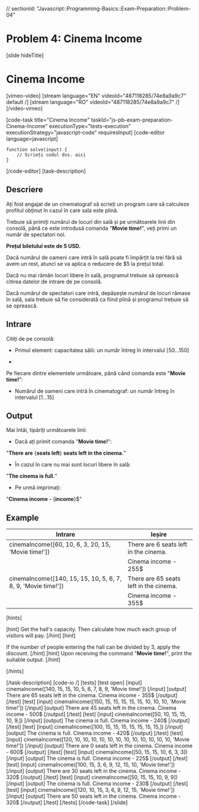 // sectionId: "Javascript::Programming-Basics::Exam-Preparation::Problem-04"
# Problem 4: Cinema Income
[slide hideTitle]
# Cinema Income

[vimeo-video]
[stream language="EN" videoId="487118285/74e8a9a9c7" default /]
[stream language="RO" videoId="487118285/74e8a9a9c7"  /]
[/video-vimeo]

[code-task title="Cinema Income" taskId="js-pb-exam-preparation-Cinema-Income" executionType="tests-execution" executionStrategy="javascript-code" requiresInput]
[code-editor language=javascript]
```
function solve(input) {
	// Scrieți codul dvs. aici
}
```
[/code-editor]
[task-description]
## Descriere

Ați fost angajat de un cinematograf să scrieți un program care să calculeze profitul obținut în cazul în care sala este plină. 

Trebuie să primiți numărul de locuri din sală și pe următoarele linii din consolă, până ce este introdusă comanda "**Movie time!**", veți primi un număr de spectatori noi.

**Prețul biletului este de 5 USD.**

Dacă numărul de oameni care intră în sală poate fi împărțit la trei fără să avem un rest, atunci se va aplica o reducere de $5 la prețul total.

Dacă nu mai rămân locuri libere în sală, programul trebuie să oprească citirea datelor de intrare de pe consolă. 

Dacă numărul de spectatori care intră, depășește numărul de locuri rămase în sală, sala  trebuie să fie considerată ca fiind plină și programul trebuie să se oprească. 


## Intrare
Citiți de pe consolă:

- Primul element: capacitatea sălii: un număr întreg în intervalul  \[50...150\]

- 
Pe fiecare dintre elementele următoare, până când comanda este "**Movie time!**":

- Numărul de oameni care intră în cinematograf: un număr întreg în intervalul  \[1...15\]

## Output
Mai întâi, tipăriți următoarele linii:

- Dacă ați primit comanda "**Movie time!**": 

"**There are** \{**seats left**\} **seats left in the cinema.**"

- În cazul în care nu mai sunt locuri libere în sală: 

"**The cinema is full.**"

- Pe urmă imprimați:

 "**Cinema income -** \{**income**\}$"

## Example

| **Intrare** | **Ieșire** |
| --- | --- |
|cinemaIncome([60, 10, 6, 3, 20, 15, 'Movie time!'])| There are 6 seats left in the cinema.|
||Cinema income - 255$|
|cinemaIncome([140, 15, 15, 10, 5, 6, 7, 8, 9, 'Movie time!']) | There are 65 seats left in the cinema. |
|| Cinema income - 355$|

[hints]

[hint]
Get the hall's capacity. Then calculate how much each group of visitors will pay.
[/hint]
[hint]

If the number of people entering the hall can be divided by 3, apply the discount.
[/hint]
[hint]
Upon receiving the command "**Movie time!**", print the suitable output.
[/hint]

[/hints]

[/task-description]
[code-io /]
[tests]
[test open]
[input]
cinemaIncome([140, 15, 15, 10, 5, 6, 7, 8, 9, 'Movie time!'])
[/input]
[output]
There are 65 seats left in the cinema.
Cinema income - 355$
[/output]
[/test]
[test]
[input]
cinemaIncome([150, 15, 15, 15, 15, 15, 10, 10, 10, 'Movie time!'])
[/input]
[output]
There are 45 seats left in the cinema.
Cinema income - 500$
[/output]
[/test]
[test]
[input]
cinemaIncome([50, 10, 15, 15, 10, 9,])
[/input]
[output]
The cinema is full.
Cinema income - 240$
[/output]
[/test]
[test]
[input]
cinemaIncome([100, 15, 15, 15, 15, 15, 15, 15,])
[/input]
[output]
The cinema is full.
Cinema income - 420$
[/output]
[/test]
[test]
[input]
cinemaIncome([120, 10, 10, 10, 10, 10, 10, 10, 10, 10, 10, 10, 10, 'Movie time!'])
[/input]
[output]
There are 0 seats left in the cinema.
Cinema income - 600$
[/output]
[/test]
[test]
[input]
cinemaIncome([50, 15, 15, 10, 6, 3, 3])
[/input]
[output]
The cinema is full.
Cinema income - 225$
[/output]
[/test]
[test]
[input]
cinemaIncome([100, 15, 3, 6, 9, 12, 15, 10, 'Movie time!'])
[/input]
[output]
There are 30 seats left in the cinema.
Cinema income - 320$
[/output]
[/test]
[test]
[input]
cinemaIncome([50, 15, 15, 10, 9, 9])
[/input]
[output]
The cinema is full.
Cinema income - 230$
[/output]
[/test]
[test]
[input]
cinemaIncome([120, 10, 15, 3, 6, 9, 12, 15, 'Movie time!'])
[/input]
[output]
There are 50 seats left in the cinema.
Cinema income - 320$
[/output]
[/test]
[/tests]
[/code-task]
[/slide]
